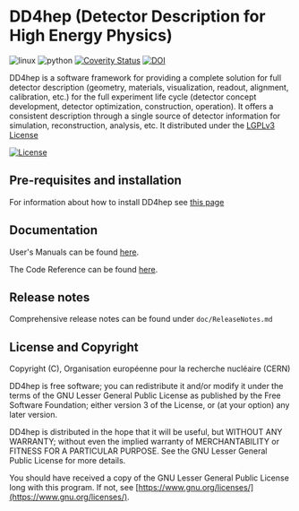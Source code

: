 # DD4hep (Detector Description for High Energy Physics)
![linux](https://github.com/AIDASoft/DD4hep/workflows/linux/badge.svg)
![python](https://github.com/AIDASoft/DD4hep/workflows/python/badge.svg)
[![Coverity Status](https://scan.coverity.com/projects/10713/badge.svg)](https://scan.coverity.com/projects/DD4hep)
[![DOI](https://zenodo.org/badge/60682190.svg)](https://zenodo.org/badge/latestdoi/60682190)

DD4hep is a software framework for providing a complete solution for full detector description (geometry, materials, visualization, readout, alignment, calibration, etc.) for the full experiment life cycle (detector concept development, detector optimization, construction, operation). It offers a consistent description through a single source of detector information for simulation, reconstruction, analysis, etc. It distributed under the [LGPLv3 License](http://www.gnu.org/licenses/lgpl-3.0.en.html)

[![License](https://www.gnu.org/graphics/lgplv3-147x51.png)](https://www.gnu.org/licenses/lgpl-3.0.en.html)

## Pre-requisites and installation
For information about how to install DD4hep see [this page](https://dd4hep.web.cern.ch/dd4hep/page/installation/)

## Documentation
User's Manuals can be found [here](https://dd4hep.web.cern.ch/dd4hep/page/users-manual/).

The Code Reference can be found [here](https://dd4hep.web.cern.ch/dd4hep/reference/).

## Release notes
Comprehensive release notes can be found under `doc/ReleaseNotes.md`

## License and Copyright

Copyright (C), Organisation européenne pour la recherche nucléaire (CERN)

DD4hep is free software; you can redistribute it and/or modify it under the terms of the GNU Lesser General Public License as published by the Free Software Foundation; either version 3 of the License, or (at your option) any later version.

DD4hep is distributed in the hope that it will be useful, but WITHOUT ANY WARRANTY; without even the implied warranty of MERCHANTABILITY or FITNESS FOR A PARTICULAR PURPOSE.  See the GNU Lesser General Public License for more details.

You should have received a copy of the GNU Lesser General Public License long with this program. If not, see [https://www.gnu.org/licenses/](https://www.gnu.org/licenses/).


